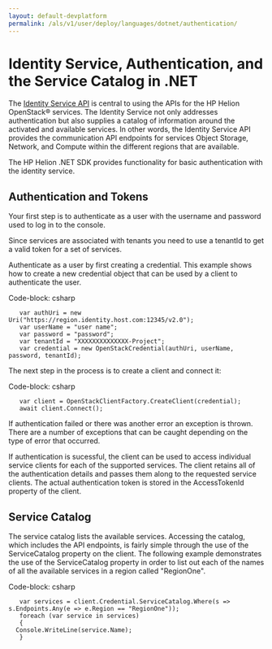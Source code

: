 ```yaml
---
layout: default-devplatform
permalink: /als/v1/user/deploy/languages/dotnet/authentication/
---
```

<!--UNDER REVISION-->

Identity Service, Authentication, and the Service Catalog in .NET
=================================================================
The [Identity Service API](https://docs.hpcloud.com/identity) is central to using the
APIs for the HP Helion OpenStack&reg; services. The Identity Service not only addresses authentication
but also supplies a catalog of information around the activated and available services.
In other words, the Identity Service API provides the communication API endpoints for services Object Storage, Network, and Compute within the different regions that are available.

The HP Helion .NET SDK provides functionality for basic authentication with the identity service.

Authentication and Tokens
-------------------------
Your first step is to authenticate as a user with the username and password used to log in to the console.

Since services are associated with tenants you need to use a tenantId to
get a valid token for a set of services.

Authenticate as a user by first creating a credential. This example shows how to create a new credential object that can be used by a client to authenticate the user. 

Code-block: csharp

       var authUri = new Uri("https://region.identity.host.com:12345/v2.0");
       var userName = "user name";
       var password = "password";
       var tenantId = "XXXXXXXXXXXXXX-Project";
       var credential = new OpenStackCredential(authUri, userName, password, tenantId);

The next step in the process is to create a client and connect it:

Code-block: csharp

       var client = OpenStackClientFactory.CreateClient(credential);
       await client.Connect();

If authentication failed or there was another error an exception is thrown. There are a
number of exceptions that can be caught depending on the type of error that occurred.

If authentication is sucessful, the client can be used to access individual service clients for each of the supported services. The client retains all of the authentication details and passes them along to the requested service clients. The actual authentication token is stored in the AccessTokenId property of the client.

## Service Catalog

The service catalog lists the available services. Accessing the catalog, which includes
the API endpoints, is fairly simple through the use of the ServiceCatalog property on the client. The following example demonstrates the use of the ServiceCatalog property in order to list out each of the names of all the available services in a region called "RegionOne". 

Code-block: csharp

       var services = client.Credential.ServiceCatalog.Where(s => s.Endpoints.Any(e => e.Region == "RegionOne"));
       foreach (var service in services)
       {
      Console.WriteLine(service.Name);
       }
